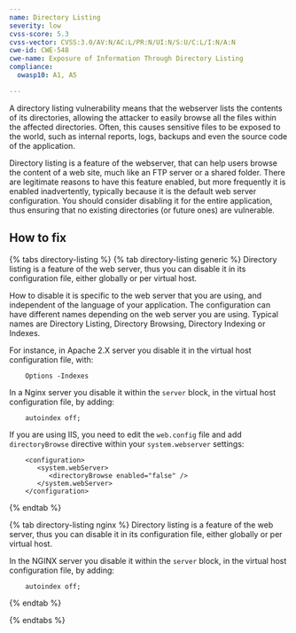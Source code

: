 ```yaml
---
name: Directory Listing
severity: low
cvss-score: 5.3
cvss-vector: CVSS:3.0/AV:N/AC:L/PR:N/UI:N/S:U/C:L/I:N/A:N
cwe-id: CWE-548
cwe-name: Exposure of Information Through Directory Listing
compliance:
  owasp10: A1, A5

---            
```


A directory listing vulnerability means that the webserver lists the contents of its directories, allowing the attacker to easily browse all the files within the affected directories. Often, this causes sensitive files to be exposed to the world, such as internal reports, logs, backups and even the source code of the application.

Directory listing is a feature of the webserver, that can help users browse the content of a web site, much like an FTP server or a shared folder. There are legitimate reasons to have this feature enabled, but more frequently it is enabled inadvertently, typically because it is the default web server configuration. You should consider disabling it for the entire application, thus ensuring that no existing directories (or future ones) are vulnerable.

## How to fix

{% tabs directory-listing %}
{% tab directory-listing generic %}
Directory listing is a feature of the web server, thus you can disable it in its configuration file, either globally or per virtual host.

How to disable it is specific to the web server that you are using, and independent of the language of your application. The configuration can have different names depending on the web server you are using. Typical names are Directory Listing, Directory Browsing, Directory Indexing or Indexes.

For instance, in Apache 2.X server you disable it in the virtual host configuration file, with:
```
    Options -Indexes
```

In a Nginx server you disable it within the `server` block, in the virtual host configuration file, by adding:
```
    autoindex off;
```

If you are using IIS, you need to edit the `web.config` file and add `directoryBrowse` directive within your `system.webserver` settings:
```
    <configuration>
       <system.webServer>
          <directoryBrowse enabled="false" />
       </system.webServer>
    </configuration>
```

{% endtab %}

{% tab directory-listing nginx %}
Directory listing is a feature of the web server, thus you can disable it in its configuration file, either globally or per virtual host.

In the NGINX server you disable it within the `server` block, in the virtual host configuration file, by adding:
```
    autoindex off;
```


{% endtab %}

{% endtabs %}
